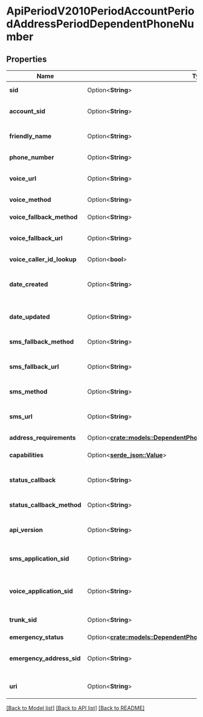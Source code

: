 # ApiPeriodV2010PeriodAccountPeriodAddressPeriodDependentPhoneNumber

## Properties

Name | Type | Description | Notes
------------ | ------------- | ------------- | -------------
**sid** | Option<**String**> | The unique string that identifies the resource | [optional]
**account_sid** | Option<**String**> | The SID of the Account that created the resource | [optional]
**friendly_name** | Option<**String**> | The string that you assigned to describe the resource | [optional]
**phone_number** | Option<**String**> | The phone number in E.164 format | [optional]
**voice_url** | Option<**String**> | The URL we call when the phone number receives a call | [optional]
**voice_method** | Option<**String**> | The HTTP method used with the voice_url | [optional]
**voice_fallback_method** | Option<**String**> | The HTTP method used with voice_fallback_url | [optional]
**voice_fallback_url** | Option<**String**> | The URL we call when an error occurs in TwiML | [optional]
**voice_caller_id_lookup** | Option<**bool**> | Whether to lookup the caller's name | [optional]
**date_created** | Option<**String**> | The RFC 2822 date and time in GMT that the resource was created | [optional]
**date_updated** | Option<**String**> | The RFC 2822 date and time in GMT that the resource was last updated | [optional]
**sms_fallback_method** | Option<**String**> | The HTTP method used with sms_fallback_url | [optional]
**sms_fallback_url** | Option<**String**> | The URL that we call when an error occurs while retrieving or executing the TwiML | [optional]
**sms_method** | Option<**String**> | The HTTP method to use with sms_url | [optional]
**sms_url** | Option<**String**> | The URL we call when the phone number receives an incoming SMS message | [optional]
**address_requirements** | Option<[**crate::models::DependentPhoneNumberEnumAddressRequirement**](dependent_phone_number_enum_address_requirement.md)> |  | [optional]
**capabilities** | Option<[**serde_json::Value**](.md)> | Indicate if a phone can receive calls or messages | [optional]
**status_callback** | Option<**String**> | The URL to send status information to your application | [optional]
**status_callback_method** | Option<**String**> | The HTTP method we use to call status_callback | [optional]
**api_version** | Option<**String**> | The API version used to start a new TwiML session | [optional]
**sms_application_sid** | Option<**String**> | The SID of the application that handles SMS messages sent to the phone number | [optional]
**voice_application_sid** | Option<**String**> | The SID of the application that handles calls to the phone number | [optional]
**trunk_sid** | Option<**String**> | The SID of the Trunk that handles calls to the phone number | [optional]
**emergency_status** | Option<[**crate::models::DependentPhoneNumberEnumEmergencyStatus**](dependent_phone_number_enum_emergency_status.md)> |  | [optional]
**emergency_address_sid** | Option<**String**> | The emergency address configuration to use for emergency calling | [optional]
**uri** | Option<**String**> | The URI of the resource, relative to `https://api.twilio.com` | [optional]

[[Back to Model list]](../README.md#documentation-for-models) [[Back to API list]](../README.md#documentation-for-api-endpoints) [[Back to README]](../README.md)


